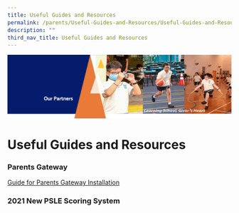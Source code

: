 ```yaml
---
title: Useful Guides and Resources
permalink: /parents/Useful-Guides-and-Resources/Useful-Guides-and-Resources/
description: ""
third_nav_title: Useful Guides and Resources
---
```

![](/images/OurPartners.png)

Useful Guides and Resources 
============================

### **Parents Gateway**

[Guide for Parents Gateway Installation](/files/Parents%20Gateway%20Instrutional%20Guide%20(Installation).pdf)
  

### 2021 New PSLE Scoring System
